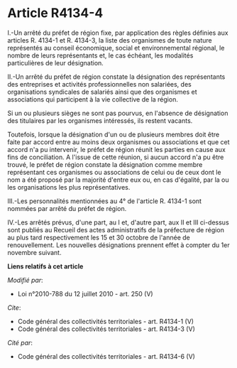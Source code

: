 # Article R4134-4

I.-Un arrêté du préfet de région fixe, par application des règles définies aux articles R. 4134-1 et R. 4134-3, la liste des
organismes de toute nature représentés au conseil économique, social et environnemental régional, le nombre de leurs
représentants et, le cas échéant, les modalités particulières de leur désignation. 

II.-Un arrêté du préfet de région constate la désignation des représentants des entreprises et activités professionnelles non
salariées, des organisations syndicales de salariés ainsi que des organismes et associations qui participent à la vie
collective de la région. 

Si un ou plusieurs sièges ne sont pas pourvus, en l'absence de désignation des titulaires par les organismes intéressés, ils
restent vacants. 

Toutefois, lorsque la désignation d'un ou de plusieurs membres doit être faite par accord entre au moins deux organismes ou
associations et que cet accord n'a pu intervenir, le préfet de région réunit les parties en cause aux fins de conciliation. A
l'issue de cette réunion, si aucun accord n'a pu être trouvé, le préfet de région constate la désignation comme membre
représentant ces organismes ou associations de celui ou de ceux dont le nom a été proposé par la majorité d'entre eux ou, en
cas d'égalité, par la ou les organisations les plus représentatives. 

III.-Les personnalités mentionnées au 4° de l'article R. 4134-1 sont nommées par arrêté du préfet de région. 

IV.-Les arrêtés prévus, d'une part, au I et, d'autre part, aux II et III ci-dessus sont publiés au Recueil des actes
administratifs de la préfecture de région au plus tard respectivement les 15 et 30 octobre de l'année de renouvellement. Les
nouvelles désignations prennent effet à compter du 1er novembre suivant.

**Liens relatifs à cet article**

_Modifié par_:

  - Loi n°2010-788 du 12 juillet 2010 - art. 250 (V)

_Cite_:

  - Code général des collectivités territoriales - art. R4134-1 (V)
  - Code général des collectivités territoriales - art. R4134-3 (V)

_Cité par_:

  - Code général des collectivités territoriales - art. R4134-6 (V)
